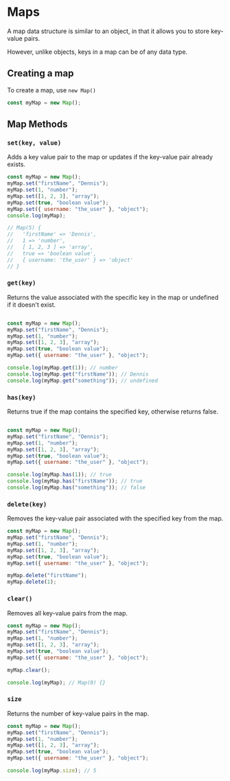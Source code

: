 # Maps

A map data structure is similar to an object, in that it allows you to store key-value pairs.

However, unlike objects, keys in a map can be of any data type.

## Creating a map

To create a map, use `new Map()`

```js
const myMap = new Map();
```

## Map Methods

### `set(key, value)`

Adds a key value pair to the map or updates if the key-value pair already exists.

```js
const myMap = new Map();
myMap.set("firstName", "Dennis");
myMap.set(1, "number");
myMap.set([1, 2, 3], "array");
myMap.set(true, "boolean value");
myMap.set({ username: "the_user" }, "object");
console.log(myMap);

// Map(5) {
//   'firstName' => 'Dennis',
//   1 => 'number',
//   [ 1, 2, 3 ] => 'array',
//   true => 'boolean value',
//   { username: 'the_user' } => 'object'
// }
```

### `get(key)`

Returns the value associated with the specific key in the map or undefined if it doesn't exist.


```js

const myMap = new Map();
myMap.set("firstName", "Dennis");
myMap.set(1, "number");
myMap.set([1, 2, 3], "array");
myMap.set(true, "boolean value");
myMap.set({ username: "the_user" }, "object");

console.log(myMap.get(1)); // number
console.log(myMap.get("firstName")); // Dennis
console.log(myMap.get("something")); // undefined
```

### `has(key)`

Returns true if the map contains the specified key, otherwise returns false.

```js

const myMap = new Map();
myMap.set("firstName", "Dennis");
myMap.set(1, "number");
myMap.set([1, 2, 3], "array");
myMap.set(true, "boolean value");
myMap.set({ username: "the_user" }, "object");

console.log(myMap.has(1)); // true
console.log(myMap.has("firstName")); // true
console.log(myMap.has("something")); // false
```

### `delete(key)`

Removes the key-value pair associated with the specified key from the map.

```js
const myMap = new Map();
myMap.set("firstName", "Dennis");
myMap.set(1, "number");
myMap.set([1, 2, 3], "array");
myMap.set(true, "boolean value");
myMap.set({ username: "the_user" }, "object");

myMap.delete("firstName");
myMap.delete(1);
```

### `clear()`

Removes all key-value pairs from the map.
```js
const myMap = new Map();
myMap.set("firstName", "Dennis");
myMap.set(1, "number");
myMap.set([1, 2, 3], "array");
myMap.set(true, "boolean value");
myMap.set({ username: "the_user" }, "object");

myMap.clear();

console.log(myMap); // Map(0) {}
```
### `size`

Returns the number of key-value pairs in the map.

```js
const myMap = new Map();
myMap.set("firstName", "Dennis");
myMap.set(1, "number");
myMap.set([1, 2, 3], "array");
myMap.set(true, "boolean value");
myMap.set({ username: "the_user" }, "object");

console.log(myMap.size); // 5
```
